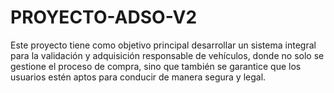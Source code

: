 # PROYECTO-ADSO-V2
Este proyecto tiene como objetivo principal desarrollar un sistema integral para la validación y adquisición responsable de vehículos, donde no solo se gestione el proceso de compra, sino que también se garantice que los usuarios estén aptos para conducir de manera segura y legal.
